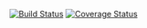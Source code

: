 [![Build Status](https://travis-ci.org/github/ksvetova/task1/badge.svg?branch=master)](https://travis-ci.org/github/ksvetova/task1)
[![Coverage Status](https://coveralls.io/repos/seekerk/gtest/badge.svg?branch=master)](https://coveralls.io/github/seekerk/gtest?branch=master)
